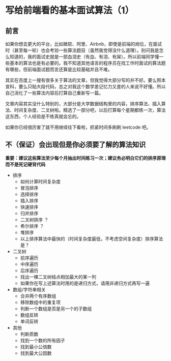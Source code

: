 # 写给前端看的基本面试算法（1）

## 前言

如果你想去更大的平台，比如微软、阿里、Airbnb，即使是前端的岗位，在面试时（甚至每一轮）也会考验一些算法题目（虽然我觉得没什么道理）。别问我是怎么知道的，我的面试史就是一部血泪史（有血、有泪、有屎）。所以前端同学懂一些基本的算法也是有必要的。我不知道其他语言的程序员在找工作时面试的算法题有哪些，但前端面试题而言还算是比较基础并且不难。

其实在百度上一搜有很多关于算法的文章，但我觉得大部分写的并不好。要么照本宣科，要么只贴大段代码，总之对我这个数学差记忆力又差的人来说不好懂。所以自己消化了一些算法内容后打算自己重新写一篇。

文章内容其实没什么特别的，大部分是大学数据结构里的内容，排序算法、插入算法、时间复杂度、二叉树啦。精选了一部分吧，以后打算每个星期都练一次，算法这东西，个人经验是不练真就会忘的。

如果你已经很厉害了就不用继续往下看啦，抓紧时间多刷刷 leetcode 吧。

## 不（保证）会出现但是你必须要了解的算法知识

**重要：建议这些算法至少每个月抽出时间练习一次；建议务必明白它们的排序原理而不是死记硬背代码**

- 排序
    - 如何计算时间复杂度
    - 冒泡排序
    - 选择排序
    - 插入排序
    - 快速排序
    - 归并排序
    - 二叉树排序 ？
    - 希尔排序 ？
    - 堆排序
    - 以上排序算法中最快的（时间复杂度最低，不考虑空间复杂度）排序算法是？
- 二叉树
    - 前序遍历
    - 中序遍历
    - 后序遍历
    - 找出一棵二叉树结点相加最大的某一列
    - 如果你在写上述算法时用的是递归方式，请用非递归方式再写一遍
- 数组/字符串相关
    - 合并两个有序数组
    - 移除数组中的重复项
    - 判断一个数组是否是另一个的子数组
    - 数组反转
    - 单词反转
- 其他
    - 判断质数
    - 找到一个数的所有因子
    - 找到最小公倍数
    - 找到最大公因数
